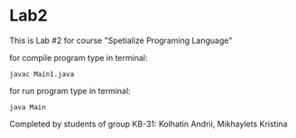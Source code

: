 ﻿# Lab2
This is Lab #2 for course "Spetialize Programing Language"

for compile program type in terminal:

	javac Main1.java


for run program type in terminal:

	java Main
      
      
      
Сompleted by students of group KB-31: Kolhatin Andrii, Mikhaylets Kristina
